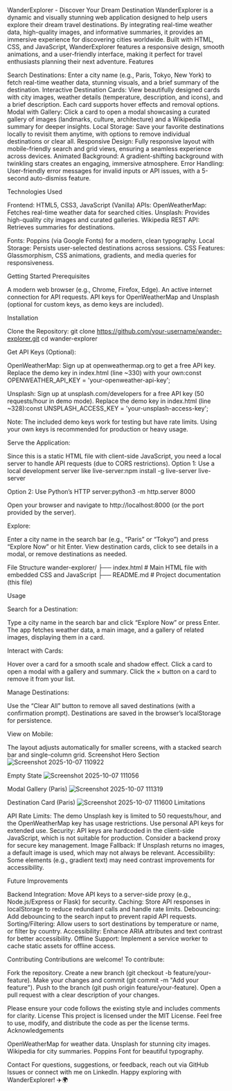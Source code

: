 WanderExplorer - Discover Your Dream Destination WanderExplorer is a dynamic and visually stunning web application designed to help users explore their dream travel destinations. By integrating real-time weather data, high-quality images, and informative summaries, it provides an immersive experience for discovering cities worldwide. Built with HTML, CSS, and JavaScript, WanderExplorer features a responsive design, smooth animations, and a user-friendly interface, making it perfect for travel enthusiasts planning their next adventure. Features

Search Destinations: Enter a city name (e.g., Paris, Tokyo, New York) to fetch real-time weather data, stunning visuals, and a brief summary of the destination. Interactive Destination Cards: View beautifully designed cards with city images, weather details (temperature, description, and icons), and a brief description. Each card supports hover effects and removal options. Modal with Gallery: Click a card to open a modal showcasing a curated gallery of images (landmarks, culture, architecture) and a Wikipedia summary for deeper insights. Local Storage: Save your favorite destinations locally to revisit them anytime, with options to remove individual destinations or clear all. Responsive Design: Fully responsive layout with mobile-friendly search and grid views, ensuring a seamless experience across devices. Animated Background: A gradient-shifting background with twinkling stars creates an engaging, immersive atmosphere. Error Handling: User-friendly error messages for invalid inputs or API issues, with a 5-second auto-dismiss feature.

Technologies Used

Frontend: HTML5, CSS3, JavaScript (Vanilla) APIs: OpenWeatherMap: Fetches real-time weather data for searched cities. Unsplash: Provides high-quality city images and curated galleries. Wikipedia REST API: Retrieves summaries for destinations.

Fonts: Poppins (via Google Fonts) for a modern, clean typography. Local Storage: Persists user-selected destinations across sessions. CSS Features: Glassmorphism, CSS animations, gradients, and media queries for responsiveness.

Getting Started Prerequisites

A modern web browser (e.g., Chrome, Firefox, Edge). An active internet connection for API requests. API keys for OpenWeatherMap and Unsplash (optional for custom keys, as demo keys are included).

Installation

Clone the Repository: git clone https://github.com/your-username/wander-explorer.git cd wander-explorer

Get API Keys (Optional):

OpenWeatherMap: Sign up at openweathermap.org to get a free API key. Replace the demo key in index.html (line ~330) with your own:const OPENWEATHER_API_KEY = 'your-openweather-api-key';

Unsplash: Sign up at unsplash.com/developers for a free API key (50 requests/hour in demo mode). Replace the demo key in index.html (line ~328):const UNSPLASH_ACCESS_KEY = 'your-unsplash-access-key';

Note: The included demo keys work for testing but have rate limits. Using your own keys is recommended for production or heavy usage.

Serve the Application:

Since this is a static HTML file with client-side JavaScript, you need a local server to handle API requests (due to CORS restrictions). Option 1: Use a local development server like live-server:npm install -g live-server live-server

Option 2: Use Python’s HTTP server:python3 -m http.server 8000

Open your browser and navigate to http://localhost:8000 (or the port provided by the server).

Explore:

Enter a city name in the search bar (e.g., “Paris” or “Tokyo”) and press “Explore Now” or hit Enter. View destination cards, click to see details in a modal, or remove destinations as needed.

File Structure wander-explorer/ ├── index.html # Main HTML file with embedded CSS and JavaScript ├── README.md # Project documentation (this file)

Usage

Search for a Destination:

Type a city name in the search bar and click “Explore Now” or press Enter. The app fetches weather data, a main image, and a gallery of related images, displaying them in a card.

Interact with Cards:

Hover over a card for a smooth scale and shadow effect. Click a card to open a modal with a gallery and summary. Click the × button on a card to remove it from your list.

Manage Destinations:

Use the “Clear All” button to remove all saved destinations (with a confirmation prompt). Destinations are saved in the browser’s localStorage for persistence.

View on Mobile:

The layout adjusts automatically for smaller screens, with a stacked search bar and single-column grid.
Screenshot Hero Section
![Screenshot 2025-10-07 110922](https://github.com/user-attachments/assets/ff093e28-7539-419a-ab46-f507f4b15a8a)

Empty State
![Screenshot 2025-10-07 111056](https://github.com/user-attachments/assets/75c69c8d-6d08-46fa-98a5-a05bfdc0aa6d)

Modal Gallery (Paris)
![Screenshot 2025-10-07 111319](https://github.com/user-attachments/assets/008fad65-ce9d-439f-9018-796ea0e0a664)

Destination Card (Paris)
![Screenshot 2025-10-07 111600](https://github.com/user-attachments/assets/02f5c409-6966-4d9e-be3b-f71271eb9e8c)
Limitations

API Rate Limits: The demo Unsplash key is limited to 50 requests/hour, and the OpenWeatherMap key has usage restrictions. Use personal API keys for extended use. Security: API keys are hardcoded in the client-side JavaScript, which is not suitable for production. Consider a backend proxy for secure key management. Image Fallback: If Unsplash returns no images, a default image is used, which may not always be relevant. Accessibility: Some elements (e.g., gradient text) may need contrast improvements for accessibility.

Future Improvements

Backend Integration: Move API keys to a server-side proxy (e.g., Node.js/Express or Flask) for security. Caching: Store API responses in localStorage to reduce redundant calls and handle rate limits. Debouncing: Add debouncing to the search input to prevent rapid API requests. Sorting/Filtering: Allow users to sort destinations by temperature or name, or filter by country. Accessibility: Enhance ARIA attributes and text contrast for better accessibility. Offline Support: Implement a service worker to cache static assets for offline access.

Contributing Contributions are welcome! To contribute:

Fork the repository. Create a new branch (git checkout -b feature/your-feature). Make your changes and commit (git commit -m "Add your feature"). Push to the branch (git push origin feature/your-feature). Open a pull request with a clear description of your changes.

Please ensure your code follows the existing style and includes comments for clarity. License This project is licensed under the MIT License. Feel free to use, modify, and distribute the code as per the license terms. Acknowledgements

OpenWeatherMap for weather data. Unsplash for stunning city images. Wikipedia for city summaries. Poppins Font for beautiful typography.

Contact For questions, suggestions, or feedback, reach out via GitHub Issues or connect with me on LinkedIn. Happy exploring with WanderExplorer! ✈️🌍
